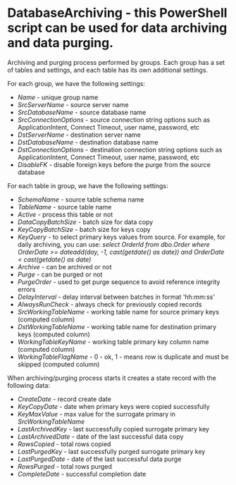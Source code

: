# DatabaseArchiving - this PowerShell script can be used for data archiving and data purging.

Archiving and purging process performed by groups. Each group has a set of tables and settings, and each table has its own additional settings.

For each group, we have the following settings:
* *Name* - unique group name
* *SrcServerName* - source server name
* *SrcDatabaseName* - source database name
* *SrcConnectionOptions* - source connection string options such as ApplicationIntent, Connect Timeout, user name, password, etc
* *DstServerName* - destination server name
* *DstDatabaseName* - destination database name
* *DstConnectionOptions* - destination connection string options such as ApplicationIntent, Connect Timeout, user name, password, etc
* *DisableFK* - disable foreign keys before the purge from the source database

For each table in group, we have the following settings:
* *SchemaName* - source table schema name
* *TableName* - source table name
* *Active* - process this table or not
* *DataCopyBatchSize* - batch size for data copy
* *KeyCopyBatchSize*	- batch size for keys copy
* *KeyQuery*	- to select primary keys values from source. For example, for daily archiving, you can use: *select OrderId from dbo.Order where OrderDate >= dateadd(day, -1, cast(getdate() as date)) and OrderDate < cast(getdate() as date)*
* *Archive*	- can be archived or not
* *Purge*	- can be purged or not
* *PurgeOrder*	- used to get purge sequence to avoid reference integrity errors
* *DelayInterval*	- delay interval between batches in format 'hh:mm:ss'
* *AlwaysRunCheck* - always check for previously copied records
* *SrcWorkingTableName* - working table name for source primary keys (computed column)
* *DstWorkingTableName* - working table name for destination primary keys (computed column)
* *WorkingTableKeyName* - working table primary key column name (computed column)
* *WorkingTableFlagName* - 0 - ok, 1 - means row is duplicate and must be skipped (computed column)

When archiving/purging process starts it creates a state record with the following data:
* *CreateDate* - record create date 
* *KeyCopyDate* - date when primary keys were copied successfully
* *KeyMaxValue* - max value for the surrogate primary in *SrcWorkingTableName*
* *LastArchivedKey*	- last successfully copied surrogate primary key
* *LastArchivedDate* - date of the last successful data copy
* *RowsCopied* - total rows copied
* *LastPurgedKey*	- last successfully purged surrogate primary key
* *LastPurgedDate* - date of the last successful data purge
* *RowsPurged* - total rows purged
* *CompleteDate* - successful completion date
